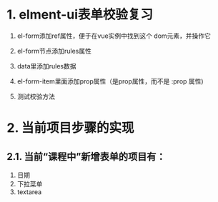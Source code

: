 # 1. elment-ui表单校验复习

1. el-form添加ref属性，便于在vue实例中找到这个 dom元素，并操作它

2. el-form节点添加rules属性

3. data里添加rules数据

4. el-form-item里面添加prop属性（是prop属性，而不是  :prop 属性)

5. 测试校验方法

   



# 2. 当前项目步骤的实现



## 2.1. 当前“课程中”新增表单的项目有：

1. 日期
2. 下拉菜单
3. textarea

